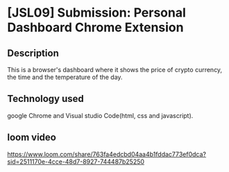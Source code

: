 # [JSL09] Submission: Personal Dashboard Chrome Extension
## Description
This is a browser's dashboard where it shows the price of crypto currency, the time and the temperature of the day.
## Technology used
google Chrome and Visual studio Code(html, css and javascript).

## loom video
https://www.loom.com/share/763fa4edcbd04aa4b1fddac773ef0dca?sid=2511170e-4cce-48d7-8927-744487b25250



